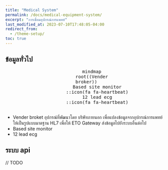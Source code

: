 ```yaml
---
title: "Medical System"
permalink: /docs/medical-equipment-system/
excerpt: "การเชื่อมอุปกรณ์การแพทย์"
last_modified_at: 2023-07-10T17:48:05-04:00
redirect_from:
  - /theme-setup/
toc: true
---
```


## ข้อมูลทั่วไป

<div align="center">
  <pre class="mermaid">
    mindmap
    root((Vender<br/>broker))
        Based site monitor
        ::icon(fa fa-heartbeat)
        12 lead ecg
        ::icon(fa fa-heartbeat)
  </pre>
</div>

- Vender broket อุปกรณ์ที่พัฒนาโดย บริษัทภายนอก เพื่อแปลงข้อมูลจากอุปกรณ์การแพทย์ ให้เป็นรูปแบบมาตฐาน HL7 เพื่อให้ ETO Gateway ส่งข้อมูลไปยังระบบอื่นต่อไป
- Based site monitor
- 12 lead ecg

## ระบบ api
// TODO
<div id="openapi">
  <script src="https://cdnjs.cloudflare.com/ajax/libs/swagger-ui/5.1.0/swagger-ui-bundle.min.js"></script>
  <link rel="stylesheet" type="text/css" href="https://cdnjs.cloudflare.com/ajax/libs/swagger-ui/5.1.0/swagger-ui.min.css">
  <script>
    const ui = SwaggerUIBundle({
      url: "/eto-doc/assets/openapi/vitual-1.json",
      dom_id: '#openapi',
      presets: [
        SwaggerUIBundle.presets.apis,
        SwaggerUIBundle.SwaggerUIStandalonePreset
      ],
      // layout: "StandaloneLayout"
  })
    // window.onload = function () {
    //   const ui = SwaggerUIBundle({
    //     url: "/eto-doc/assets/openapi/vitual-1.json",
    //     dom_id: "#openapi"
    //   })
    // }
  </script>
</div>
